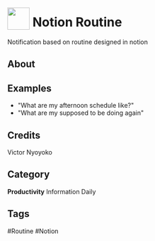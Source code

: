 # <img src="https://raw.githack.com/FortAwesome/Font-Awesome/master/svgs/solid/comment.svg" card_color="#A3AAB6" width="50" height="50" style="vertical-align:bottom"/> Notion Routine
Notification based on routine designed in notion

## About


## Examples
* "What are my afternoon schedule like?"
* "What are my supposed to be doing again"

## Credits
Victor Nyoyoko

## Category
**Productivity**
Information
Daily

## Tags
#Routine
#Notion

